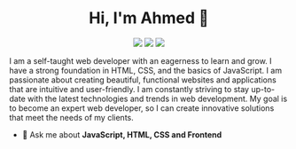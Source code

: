 
<h1 align="center">Hi, I'm Ahmed 👋</h1>
<p align="center">
    <a href="https://twitter.com/ahmedsa1eh"><img src="https://img.shields.io/badge/twitter-%231FA1F1?style=flat&logo=twitter&logoColor=white"/></a>
    <a href="https://www.linkedin.com/in/ahmed-saleh-38a242252/"><img src="https://img.shields.io/badge/linkedin-%230177B5?style=flat&logo=linkedin&logoColor=white"/></a>
    <a href="https://www.instagram.com/ahmedsa1eh"><img src="https://img.shields.io/badge/instagram-%23E4415F?style=flat&logo=instagram&logoColor=white"/></a>
  </p>
  


I am a self-taught web developer with an eagerness to learn and grow. I have a strong foundation in HTML, CSS, and the basics of JavaScript. I am passionate about creating beautiful, functional websites and applications that are intuitive and user-friendly. I am constantly striving to stay up-to-date with the latest technologies and trends in web development. My goal is to become an expert web developer, so I can create innovative solutions that meet the needs of my clients.

- 💬 Ask me about **JavaScript, HTML, CSS and Frontend**
